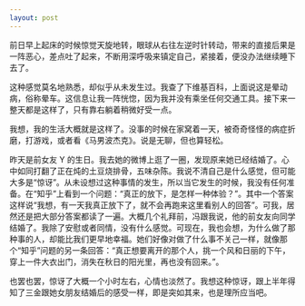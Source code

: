 ```yaml
---
layout: post
---
```


前日早上起床的时候惊觉天旋地转，眼球从右往左逆时针转动，带来的直接后果是一阵恶心，差点吐了起来，不断用深呼吸来镇定自己，紧接着，便没办法继续睡下去了。

这种感觉莫名地熟悉，却似乎从未发生过。我查了下维基百科，上面说这是晕动病，俗称晕车。这信息让我一阵恍惚，因为我并没有乘坐任何交通工具。接下来一整天都是这样了，只有靠右躺着稍微好受一点。

我想，我的生活大概就是这样了。没事的时候在家窝着一天，被奇奇怪怪的病症折磨，打游戏，或者看《马男波杰克》。说是无聊，但也算轻松。

昨天是前女友 Y 的生日。我去她的微博上逛了一圈，发现原来她已经结婚了。心中如同打翻了正在炖的土豆烧排骨，五味杂陈。我说不清自己是什么感觉，但可能大多是“惊讶”。从未设想过这种事情的发生，所以当它发生的时候，我没有任何准备。在“知乎”上看到一个问题：“真正的放下，是怎样一种体验？”。其中一个答案这样说“我想，有一天我真正放下了，就不会再跑来这里看别人的回答”。可我，居然还是把大部分答案都读了一遍。大概几个礼拜前，冯跟我说，他的前女友向同学结婚了。我除了安慰或者同情，没有什么感觉。可现在，我也会想，为什么做了那种事的人，却能比我们更早地幸福。她们好像对做了什么事不关己一样，就像那个“知乎”问题的另一条回答：“真正想要离开的那个人，挑一个风和日丽的下午，穿上一件大衣出门，消失在秋日的阳光里，再也没有回来。”。

也罢也罢，惊讶了大概一个小时左右，心情也淡然了。我想这种惊讶，跟上半年得知了三金跟她女朋友结婚后的感受一样，即是突如其来，也是理所应当吧。
